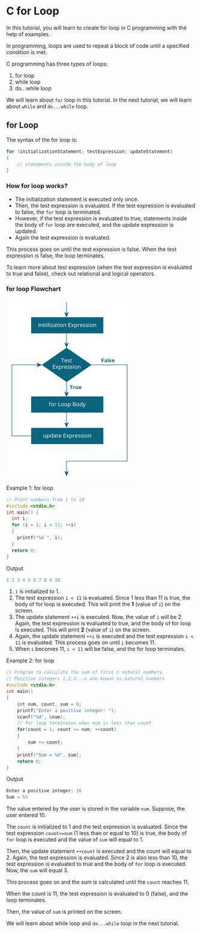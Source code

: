 # C for Loop

In this tutorial, you will learn to create for loop in C programming with the help of examples.

In programming, loops are used to repeat a block of code until a specified condition is met.

C programming has three types of loops:

1. for loop
2. while loop
3. do...while loop

We will learn about `for` loop in this tutorial. In the next tutorial, we will learn about `while` and `do...while` loop.

## for Loop

The syntax of the for loop is:

```c
for (initializationStatement; testExpression; updateStatement)
{
    // statements inside the body of loop
}
```

### How for loop works?

* The initialization statement is executed only once.
* Then, the test expression is evaluated. If the test expression is evaluated to false, the `for` loop is terminated.
* However, if the test expression is evaluated to true, statements inside the body of `for` loop are executed, and the update expression is updated.
* Again the test expression is evaluated.

This process goes on until the test expression is false. When the test expression is false, the loop terminates.

To learn more about test expression (when the test expression is evaluated to true and false), check out relational and logical operators.

### for loop Flowchart

![Flowchart of for loop in C programming](/images/c-for-loop.jpg)

Example 1: for loop

```c
// Print numbers from 1 to 10
#include <stdio.h>
int main() {
  int i;
  for (i = 1; i < 11; ++i)
  {
    printf("%d ", i);
  }
  return 0;
}
```

Output

```c
1 2 3 4 5 6 7 8 9 10
```

1. `i` is initialized to 1.
2. The test expression `i < 11` is evaluated. Since 1 less than 11 is true, the body of for loop is executed. This will print the **1** (value of `i`) on the screen.
3. The update statement `++i` is executed. Now, the value of `i` will be 2. Again, the test expression is evaluated to true, and the body of for loop is executed. This will print **2** (value of `i`) on the screen.
4. Again, the update statement `++i` is executed and the test expression `i < 11` is evaluated. This process goes on until `i` becomes 11.
5. When `i` becomes 11, `i < 11` will be false, and the for loop terminates.

Example 2: for loop

```c
// Program to calculate the sum of first n natural numbers
// Positive integers 1,2,3...n are known as natural numbers
#include <stdio.h>
int main()
{
    int num, count, sum = 0;
    printf("Enter a positive integer: ");
    scanf("%d", &num);
    // for loop terminates when num is less than count
    for(count = 1; count <= num; ++count)
    {
        sum += count;
    }
    printf("Sum = %d", sum);
    return 0;
}
```

Output

```c
Enter a positive integer: 10
Sum = 55
```

The value entered by the user is stored in the variable `num`. Suppose, the user entered 10.

The `count` is initialized to 1 and the test expression is evaluated. Since the test expression `count<=num` (1 less than or equal to 10) is true, the body of `for` loop is executed and the value of `sum` will equal to 1.

Then, the update statement `++count` is executed and the count will equal to 2. Again, the test expression is evaluated. Since 2 is also less than 10, the test expression is evaluated to true and the body of `for` loop is executed. Now, the `sum` will equal 3.

This process goes on and the sum is calculated until the `count` reaches 11.

When the count is 11, the test expression is evaluated to 0 (false), and the loop terminates.

Then, the value of `sum` is printed on the screen.

We will learn about while loop and `do...while` loop in the next tutorial.
